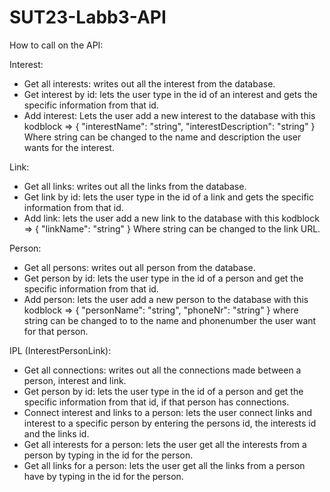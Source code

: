 # SUT23-Labb3-API

How to call on the API:

Interest:
- Get all interests: writes out all the interest from the database.
- Get interest by id: lets the user type in the id of an interest and gets the specific information from that id.
- Add interest: Lets the user add a new interest to the database with this kodblock =>
  {
  "interestName": "string",
  "interestDescription": "string"
  }
  Where string can be changed to the name and description the user wants for the interest.

Link:
- Get all links: writes out all the links from the database.
- Get link by id: lets the user type in the id of a link and gets the specific information from that id.
- Add link: lets the user add a new link to the database with this kodblock =>
  {
  "linkName": "string"
  }
  Where string can be changed to the link URL.

Person:
- Get all persons: writes out all person from the database.
- Get person by id: lets the user type in the id of a person and get the specific information from that id.
- Add person: lets the user add a new person to the database with this kodblock =>
  {
  "personName": "string",
  "phoneNr": "string"
  }
  where string can be changed to to the name and phonenumber the user want for that person.

IPL (InterestPersonLink):
  - Get all connections: writes out all the connections made between a person, interest and link.
  - Get person by id: lets the user type in the id of a person and get the specific information from that id, if that person has connections.
  - Connect interest and links to a person: lets the user connect links and interest to a specific person by entering the persons id, the interests id and the links id.
  - Get all interests for a person: lets the user get all the interests from a person by typing in the id for the person.
  - Get all links for a person: lets the user get all the links from a person have by typing in the id for the person.
